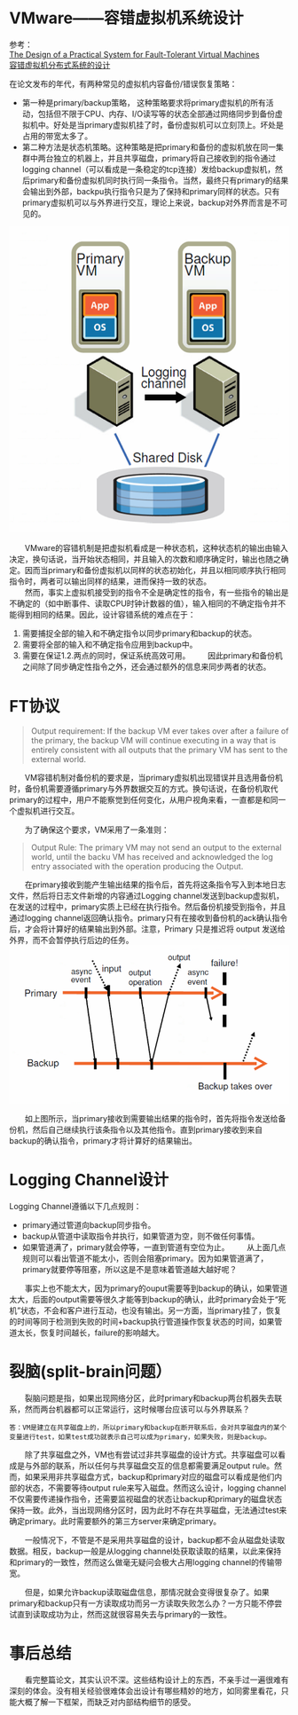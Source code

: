 #	VMware——容错虚拟机系统设计
参考：  
[The Design of a Practical System for Fault-Tolerant Virtual Machines](https://pdos.csail.mit.edu/6.824/papers/vm-ft.pdf)  
[容错虚拟机分布式系统的设计](http://blog.luoyuanhang.com/2017/05/20/ftvm-notes/)  

在论文发布的年代，有两种常见的虚拟机内容备份/错误恢复策略： 
*	第一种是primary/backup策略， 这种策略要求将primary虚拟机的所有活动，包括但不限于CPU、内存、I/O读写等的状态全部通过网络同步到备份虚拟机中。好处是当primary虚拟机挂了时，备份虚拟机可以立刻顶上。坏处是占用的带宽太多了。
*	第二种方法是状态机策略。这种策略是把primary和备份的虚拟机放在同一集群中两台独立的机器上，并且共享磁盘，primary将自己接收到的指令通过logging channel（可以看成是一条稳定的tcp连接）发给backup虚拟机，然后primary和备份虚拟机同时执行同一条指令。当然，最终只有primary的结果会输出到外部，backpu执行指令只是为了保持和primary同样的状态。只有primary虚拟机可以与外界进行交互，理论上来说，backup对外界而言是不可见的。  

![VMwareft-Configuration](https://github.com/sworduo/Course/blob/master/pic/MIT6.824/LEC04-VMware-ft/VMwareft-Configuration.png "VMwareft-Configuration")

&emsp;&emsp;VMware的容错机制是把虚拟机看成是一种状态机，这种状态机的输出由输入决定，换句话说，当开始状态相同，并且输入的次数和顺序确定时，输出也随之确定。因而当primary和备份虚拟机以同样的状态初始化，并且以相同顺序执行相同指令时，两者可以输出同样的结果，进而保持一致的状态。  
&emsp;&emsp;然而，事实上虚拟机接受到的指令不全是确定性的指令，有一些指令的输出是不确定的（如中断事件、读取CPU时钟计数器的值），输入相同的不确定指令并不能得到相同的结果。因此，设计容错系统的难点在于：
1.	需要捕捉全部的输入和不确定指令以同步primary和backup的状态。
2.	需要将全部的输入和不确定指令应用到backup中。
3.	需要在保证1.2.两点的同时，保证系统高效可用。
&emsp;&emsp;因此primary和备份机之间除了同步确定性指令之外，还会通过额外的信息来同步两者的状态。  

#	FT协议
>Output requirement:  If the backup VM ever takes over after a failure of the primary, the backup VM will continue executing in a way that is entirely consistent with all outputs that the primary VM has sent to the external world.  

&emsp;&emsp;VM容错机制对备份机的要求是，当primary虚拟机出现错误并且选用备份机时，备份机需要遵循primary与外界数据交互的方式。换句话说，在备份机取代primary的过程中，用户不能察觉到任何变化，从用户视角来看，一直都是和同一个虚拟机进行交互。  

&emsp;&emsp;为了确保这个要求，VM采用了一条准则：
>  Output Rule:  The primary VM may not send an output to the external world, until the backu VM has received and acknowledged the log entry associated with the operation producing the Output.  

&emsp;&emsp;在primary接收到能产生输出结果的指令后，首先将这条指令写入到本地日志文件，然后将日志文件新增的内容通过Logging channel发送到backup虚拟机，在发送的过程中，primary实质上已经在执行指令。然后备份机接受到指令，并且通过logging channel返回确认指令。primary只有在接收到备份机的ack确认指令后，才会将计算好的结果输出到外部。注意，Primary 只是推迟将 output 发送给外界，而不会暂停执行后边的任务。  
![VMwareft-protocol](https://github.com/sworduo/Course/blob/master/pic/MIT6.824/LEC04-VMware-ft/VMwareft-protocol.png "VMwareft-protocol")

&emsp;&emsp;如上图所示，当primary接收到需要输出结果的指令时，首先将指令发送给备份机，然后自己继续执行该条指令以及其他指令。直到primary接收到来自backup的确认指令，primary才将计算好的结果输出。  

#	Logging Channel设计
Logging Channel遵循以下几点规则：
*	primary通过管道向backup同步指令。
*	backup从管道中读取指令并执行，如果管道为空，则不做任何事情。
*	如果管道满了，primary就会停等，一直到管道有空位为止。
&emsp;&emsp;从上面几点规则可以看出管道不能太小，否则会阻塞primary。因为如果管道满了，primary就要停等阻塞，所以这是不是意味着管道越大越好呢？  

&emsp;&emsp;事实上也不能太大，因为primary的ouput需要等到backup的确认，如果管道太大，后面的output需要等很久才能等到backup的确认，此时primary会处于“死机”状态，不会和客户进行互动，也没有输出。另一方面，当primary挂了，恢复的时间等同于检测到失败的时间+backup执行管道操作恢复状态的时间，如果管道太长，恢复时间越长，failure的影响越大。

#	裂脑(split-brain问题）
&emsp;&emsp;裂脑问题是指，如果出现网络分区，此时primary和backup两台机器失去联系，然而两台机器都可以正常运行，这时候哪台应该可以与外界联系？  

	答：VM是建立在共享磁盘上的，所以primary和backup在断开联系后，会对共享磁盘内的某个变量进行test，如果test成功就表示自己可以成为primary，如果失败，则是backup。
	
&emsp;&emsp;除了共享磁盘之外，VM也有尝试过非共享磁盘的设计方式。共享磁盘可以看成是与外部的联系，所以任何与共享磁盘交互的信息都需要满足output rule。然而，如果采用非共享磁盘方式，backup和primary对应的磁盘可以看成是他们内部的状态，不需要等待output rule来写入磁盘。然而这么设计，logging channel不仅需要传递操作指令，还需要监视磁盘的状态让backup和primary的磁盘状态保持一致。此外，当出现网络分区时，因为此时不存在共享磁盘，无法通过test来确定primary。此时需要额外的第三方server来确定primary。

&emsp;&emsp;一般情况下，不管是不是采用共享磁盘的设计，backup都不会从磁盘处读取数据。相反，backup一般是从logging channel处获取读取的结果，以此来保持和primary的一致性，然而这么做毫无疑问会极大占用logging channel的传输带宽。

&emsp;&emsp;但是，如果允许backup读取磁盘信息，那情况就会变得很复杂了。如果primary和backup只有一方读取成功而另一方读取失败怎么办？一方只能不停尝试直到读取成功为止，然而这就很容易失去与primary的一致性。

#	事后总结
&emsp;&emsp;看完整篇论文，其实认识不深。这些结构设计上的东西，不亲手过一遍很难有深刻的体会。没有相关经验很难体会出设计有哪些精妙的地方，如同雾里看花，只能大概了解一下框架，而缺乏对内部结构细节的感受。


 
